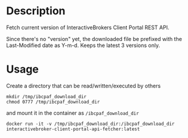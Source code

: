 # Description

Fetch current version of InteractiveBrokers Client Portal REST API.

Since there's no "version" yet, the downloaded file be prefixed with the Last-Modified date as Y-m-d. 
Keeps the latest 3 versions only.

# Usage

Create a directory that can be read/written/executed by others
```
mkdir /tmp/ibcpaf_download_dir
chmod 0777 /tmp/ibcpaf_download_dir
```
and mount it in the container as `/ibcpaf_download_dir`

```
docker run -it -v /tmp/ibcpaf_download_dir:/ibcpaf_download_dir interactivebroker-client-portal-api-fetcher:latest
```

